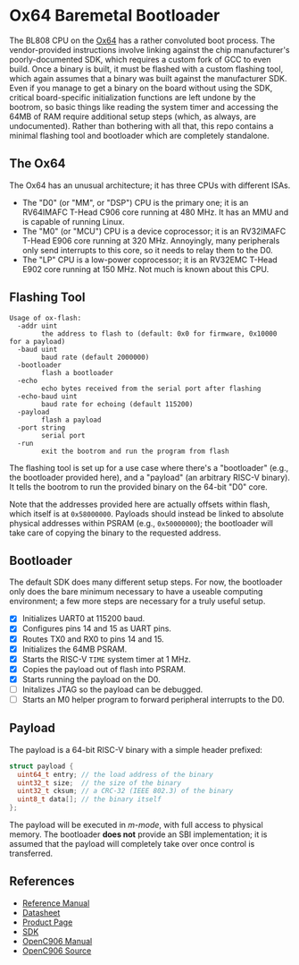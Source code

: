 # Ox64 Baremetal Bootloader

The BL808 CPU on the [Ox64](https://wiki.pine64.org/wiki/Ox64) has a rather
convoluted boot process.  The vendor-provided instructions involve linking
against the chip manufacturer's poorly-documented SDK, which requires a custom
fork of GCC to even build.  Once a binary is built, it must be flashed with a
custom flashing tool, which again assumes that a binary was built against the
manufacturer SDK.  Even if you manage to get a binary on the board without
using the SDK, critical board-specific initialization functions are left undone
by the bootrom, so basic things like reading the system timer and accessing the
64MB of RAM require additional setup steps (which, as always, are
undocumented). Rather than bothering with all that, this repo contains a
minimal flashing tool and bootloader which are completely standalone.

## The Ox64

The Ox64 has an unusual architecture; it has three CPUs with different ISAs.

* The "D0" (or "MM", or "DSP") CPU is the primary one; it is an RV64IMAFC
  T-Head C906 core running at 480 MHz.  It has an MMU and is capable of running
  Linux.
* The "M0" (or "MCU") CPU is a device coprocessor; it is an RV32IMAFC T-Head
  E906 core running at 320 MHz.  Annoyingly, many peripherals only send
  interrupts to this core, so it needs to relay them to the D0.
* The "LP" CPU is a low-power coprocessor; it is an RV32EMC T-Head E902 core
  running at 150 MHz.  Not much is known about this CPU.

## Flashing Tool
```
Usage of ox-flash:
  -addr uint
    	the address to flash to (default: 0x0 for firmware, 0x10000 for a payload)
  -baud uint
    	baud rate (default 2000000)
  -bootloader
    	flash a bootloader
  -echo
    	echo bytes received from the serial port after flashing
  -echo-baud uint
    	baud rate for echoing (default 115200)
  -payload
    	flash a payload
  -port string
    	serial port
  -run
    	exit the bootrom and run the program from flash
```

The flashing tool is set up for a use case where there's a "bootloader" (e.g.,
the bootloader provided here), and a "payload" (an arbitrary RISC-V binary). It
tells the bootrom to run the provided binary on the 64-bit "D0" core.

Note that the addresses provided here are actually offsets within flash, which
itself is at `0x58000000`.  Payloads should instead be linked to absolute
physical addresses within PSRAM (e.g., `0x50000000`); the bootloader will take
care of copying the binary to the requested address.

## Bootloader

The default SDK does many different setup steps.  For now, the bootloader only does the bare minimum necessary to have a useable computing environment; a few more steps are necessary for a truly useful setup.

- [x] Initializes UART0 at 115200 baud.
- [x] Configures pins 14 and 15 as UART pins.
- [x] Routes TX0 and RX0 to pins 14 and 15.
- [x] Initializes the 64MB PSRAM.
- [x] Starts the RISC-V `TIME` system timer at 1 MHz.
- [x] Copies the payload out of flash into PSRAM.
- [x] Starts running the payload on the D0.
- [ ] Initalizes JTAG so the payload can be debugged.
- [ ] Starts an M0 helper program to forward peripheral interrupts to the D0.

## Payload

The payload is a 64-bit RISC-V binary with a simple header prefixed:
```C
struct payload {
  uint64_t entry; // the load address of the binary
  uint32_t size;  // the size of the binary
  uint32_t cksum; // a CRC-32 (IEEE 802.3) of the binary
  uint8_t data[]; // the binary itself
};
```

The payload will be executed in *m-mode*, with full access to physical memory.
The bootloader **does not** provide an SBI implementation; it is assumed that
the payload will completely take over once control is transferred.

## References
* [Reference Manual](https://files.pine64.org/doc/datasheet/ox64/BL808_RM_en_1.0(open).pdf)
* [Datasheet](https://files.pine64.org/doc/datasheet/ox64/BL808_DS_en_1.1(open).pdf)
* [Product Page](https://wiki.pine64.org/wiki/Ox64)
* [SDK](https://github.com/bouffalolab/bl808_linux)
* [OpenC906 Manual](https://occ-intl-prod.oss-ap-southeast-1.aliyuncs.com/resource/XuanTie-OpenC906-UserManual.pdf)
* [OpenC906 Source](https://github.com/T-head-Semi/openc906)
